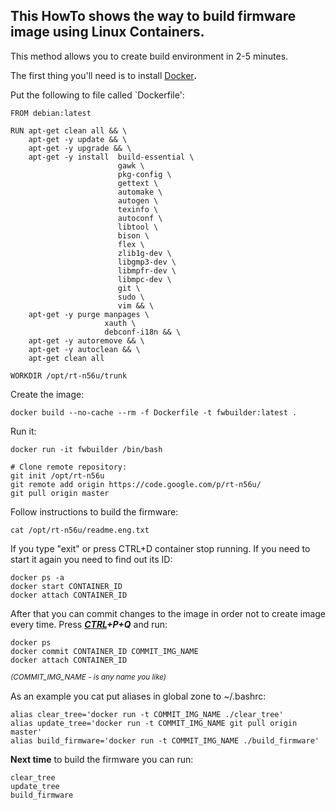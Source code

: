 ## This HowTo shows the way to build firmware image using Linux Containers. ##

This method allows you to create build environment in 2-5 minutes.

The first thing you'll need is to install <a href='http://docs.docker.com/installation/'>Docker</a>**.**

Put the following to file called `Dockerfile':
```
FROM debian:latest

RUN apt-get clean all && \
    apt-get -y update && \
    apt-get -y upgrade && \
    apt-get -y install  build-essential \
                        gawk \
                        pkg-config \
                        gettext \
                        automake \
                        autogen \
                        texinfo \
                        autoconf \
                        libtool \
                        bison \
                        flex \
                        zlib1g-dev \
                        libgmp3-dev \
                        libmpfr-dev \
                        libmpc-dev \
                        git \
                        sudo \
                        vim && \
    apt-get -y purge manpages \
                     xauth \
                     debconf-i18n && \
    apt-get -y autoremove && \
    apt-get -y autoclean && \
    apt-get clean all

WORKDIR /opt/rt-n56u/trunk
```

Create the image:
```
docker build --no-cache --rm -f Dockerfile -t fwbuilder:latest .
```

Run it:
```
docker run -it fwbuilder /bin/bash

# Clone remote repository:
git init /opt/rt-n56u
git remote add origin https://code.google.com/p/rt-n56u/
git pull origin master
```

Follow instructions to build the firmware:
```
cat /opt/rt-n56u/readme.eng.txt
```

If you type "exit" or press CTRL+D container stop running. If you need to start it again you need to find out its ID:
```
docker ps -a
docker start CONTAINER_ID
docker attach CONTAINER_ID
```

After that you can commit changes to the image in order not to create image every time.
Press _**[CTRL](CTRL.md)+P+Q**_ and run:
```
docker ps
docker commit CONTAINER_ID COMMIT_IMG_NAME
docker attach CONTAINER_ID
```
_<sup>(COMMIT_IMG_NAME - is any name you like)</sup>_


As an example you cat put aliases in global zone to ~/.bashrc:
```
alias clear_tree='docker run -t COMMIT_IMG_NAME ./clear_tree'
alias update_tree='docker run -t COMMIT_IMG_NAME git pull origin master'
alias build_firmware='docker run -t COMMIT_IMG_NAME ./build_firmware'
```

**Next time** to build the firmware you can run:
```
clear_tree
update_tree
build_firmware
```